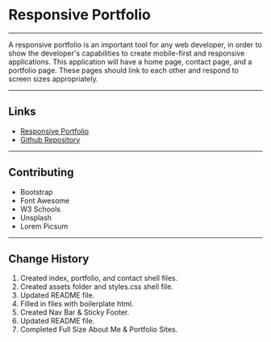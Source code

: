# Responsive Portfolio
---

A responsive portfolio is an important tool for any web developer, in order to show the developer's capabilities to create mobile-first and responsive applications. This application will have a home page, contact page, and a portfolio page. These pages should link to each other and respond to screen sizes appropriately.

---

## Links

* [Responsive Portfolio](https://jondnv.github.io/ResponsivePortfolio/)
* [Github Repository](https://github.com/JonDnv/ResponsivePortfolio)
---

## Contributing

* Bootstrap
* Font Awesome
* W3 Schools
* Unsplash
* Lorem Picsum

---

## Change History

 1. Created index, portfolio, and contact shell files.
 2. Created assets folder and styles.css shell file.
 3. Updated README file.
 4. Filled in files with boilerplate html.
 5. Created Nav Bar & Sticky Footer.
 6. Updated README file.
 7. Completed Full Size About Me & Portfolio Sites.

